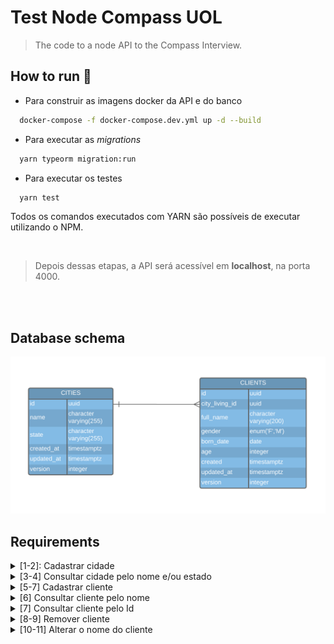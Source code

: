 # Test Node Compass UOL
> The code to a node API to the Compass Interview.

## How to run 🚀

- Para construir as imagens docker da API e do banco

```sh
  docker-compose -f docker-compose.dev.yml up -d --build
```

- Para executar as _migrations_

```sh
  yarn typeorm migration:run
```

- Para executar os testes

```sh
  yarn test
```
Todos os comandos executados com YARN são possíveis de executar utilizando o NPM.

<br>

> Depois dessas etapas, a API será acessível em **localhost**, na porta 4000.
<br>
<br>

## Database schema

<img src=".github/assets/database-schema.png" alt="DB Schema">

## Requirements

<details>
  <summary>[1-2]: Cadastrar cidade</summary>
  
  | N° | FR (functional requirements) | NFR (non-functional requirements) | OK |
  |----|------------------------------|-----------------------------------|----------------|
  | 1  | Deve ser possível cadastrar uma nova cidade ao informar corretamente os dados pedidos | | ✅ |
  | 2  | Não é possível cadastrar duas ou mais cidades com o mesmo nome e o mesmo estado | | ✅ |
</details>

<details>
  <summary>[3-4] Consultar cidade pelo nome e/ou estado</summary>

  | N° | FR (functional requirements) | NFR (non-functional requirements) | OK |
  |----|------------------------------|-----------------------------------|----------------|
  | 3  | Deve ser possível buscar uma cidade informando seu nome e/ou o estado a qual pertence | Pode utilizar parametros de query para filtrar | ✅ |
  | 4  | Ao não informar dados para o filtro, poderão ser trazidas todas as cidades | Deverá conter paginação para controle | ✅ |
</details>

<details>
  <summary>[5-7] Cadastrar cliente</summary>

  | N° | FR (functional requirements) | NFR (non-functional requirements) | OK |
  |----|------------------------------|-----------------------------------|----------------|
  | 5  | Deve ser possível cadastrar um novo cliente ao informar corretamente os dados pedidos | | ✅ |
  | 6  | Cada cliente deverá ter uma cidade associada (cidade onde mora) | | ✅ |
  | 7  | Não será possível cadastrar um cliente com data de nascimento maior que a data de hoje | | ✅ |
</details>

<details>
  <summary>[6] Consultar cliente pelo nome</summary>

  | N° | FR (functional requirements) | NFR (non-functional requirements) | OK |
  |----|------------------------------|-----------------------------------|----------------|
  | 6  | Deve ser possível buscar clientes informando seu nome (ou parte) | Pode utilizar parametros de query para filtrar ou parâmetro de rota | ✅ |
</details>

<details>
  <summary>[7] Consultar cliente pelo Id</summary>

  | N° | FR (functional requirements) | NFR (non-functional requirements) | OK |
  |----|------------------------------|-----------------------------------|----------------|
  | 7  | Deve ser possível buscar um cliente específico informando seu identificador | Utilizar parâmetros de rota | ✅ |
</details>

<details>
  <summary>[8-9] Remover cliente</summary>

  | N° | FR (functional requirements) | NFR (non-functional requirements) | OK |
  |----|------------------------------|-----------------------------------|----------------|
  | 8  | Deve ser possível remover um cliente informando seu identificador | Utilizar parâmetros de rota | ✅ |
  | 9  | Não será possível remover um cliente cujo não seja identificado | | ✅ |
</details>

<details>
  <summary>[10-11] Alterar o nome do cliente</summary>

  | N° | FR (functional requirements) | NFR (non-functional requirements) | OK |
  |----|------------------------------|-----------------------------------|----------------|
  | 10 | Deve ser possível alterar o nome do cliente | Utilizar parâmetros de rota | ✅ |
  | 11 | Não será possível atualizar um cliente cujo não seja identificado | | ✅ |
</details>
